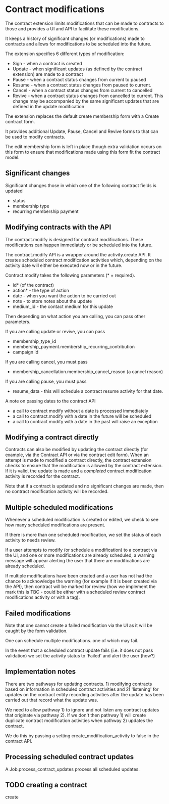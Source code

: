 # Contract modifications

The contract extension limits modifications that can be made to contracts to those and provides a UI and API to facilitate these modifications.

It keeps a history of significant changes (or modifications) made to contracts and allows for modifications to be scheduled into the future.

The extension specifies 6 different types of modification:

* Sign - when a contract is created
* Update - when significant updates (as defined by the contract extension) are made to a contract
* Pause - when a contract status changes from current to paused
* Resume - when a contract status changes from paused to current.
* Cancel - when a contract status changes from current to cancelled
* Revive - when a contract status changes from cancelled to current. This change may be accompanied by the same significant updates that are defined in the update modification

The extension replaces the default create membership form with a Create contract form.

It provides additional Update, Pause, Cancel and Revive forms to that can be used to modify contracts.

The edit membership form is left in place though extra validation occurs on this form to ensure that modifications made using this form fit the contract model.

## Significant changes

Significant changes those in which one of the following contract fields is updated

* status
* membership type
* recurring membership payment

## Modifying contracts with the API

The contract.modify is designed for contract modifications. These modifications can happen immediately or be scheduled into the future.

The contract.modify API is a wrapper around the activity.create API. It creates scheduled contract modification activities which, depending on the activity date will either be executed now or in the future.

Contract.modify takes the following parameters (* = required).

* id* (of the contract)
* action* - the type of action
* date - when you want the action to be carried out
* note - to store notes about the update
* medium_id - the contact medium for this update

Then depending on what action you are calling, you can pass other parameters.

If you are calling update or revive, you can pass

* membership_type_id
* membership_payment.membership_recurring_contribution
* campaign id

If you are calling cancel, you must pass
* membership_cancellation.membership_cancel_reason (a cancel reason)

If you are calling pause, you must pass
* resume_data - this will schedule a contract resume activity for that date.

A note on passing dates to the contract API

* a call to contract modify without a date is processed immediately
* a call to contract.modify with a date in the future will be scheduled
* a call to contract.modify with a date in the past will raise an exception

## Modifying a contract directly

Contracts can also be modified by updating the contract directly (for example, via the Contract API or via the contract edit form). When an attempt is made to modified a contract directly, the contract extension checks to ensure that the modification is allowed by the contract extension. If it is valid, the update is made and a *completed* contract modification activity is recorded for the contract.

Note that if a contract is updated and no significant changes are made, then no contract modification activity will be recorded.

## Multiple scheduled modifications

Whenever a scheduled modification is created or edited, we check to see how many scheduled modifications are present.

If there is more than one scheduled modification, we set the status of each  activity to needs review.

If a user attempts to modify (or schedule a modification) to a contract via the UI, and one or more modifications are already scheduled, a warning message will appear alerting the user that there are modifications are already scheduled.

If multiple modifications have been created and a user has not had the chance to acknowledge the warning (for example if it is been created via the API), then contract will be marked for review (how we implement the mark this is TBC - could be either with a scheduled review contract modifications activity or with a tag).

## Failed modifications

Note that one cannot create a failed modification via the UI as it will be caught by the form validation.

One can schedule multiple modifications. one of which may fail.

In the event that a scheduled contract update fails (i.e. it does not pass validation) we set the activity status to 'Failed' and alert the user (how?)

## Implementation notes

There are two pathways for updating contracts. 1) modifying contracts based on information in scheduled contract activities and 2) 'listening' for updates on the contract entity recording activities after the update has been carried out that record what the update was.

We need to allow pathway 1) to ignore and not listen any contract updates that originate via pathway 2). If we don't then pathway 1) will create duplicate contract modification activities when pathway 2) updates the contract.

We do this by passing a setting create_modification_activity to false in the contract API.

## Processing scheduled contract updates

A Job.process_contract_updates process all scheduled updates.

## TODO creating a contract

create
